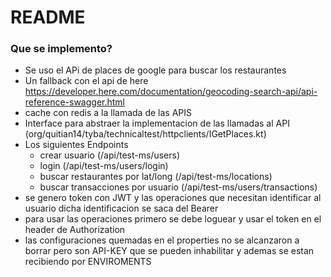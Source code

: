 # README #


### Que se implemento? ###

* Se uso el APi de places de google para buscar los restaurantes
* Un fallback con el api de here https://developer.here.com/documentation/geocoding-search-api/api-reference-swagger.html
* cache con redis a la llamada de las APIS
* Interface para abstraer la implementacion de las llamadas al API (org/quitian14/tyba/technicaltest/httpclients/IGetPlaces.kt)
* Los siguientes Endpoints
    * crear usuario (/api/test-ms/users)
    * login (/api/test-ms/users/login)
    * buscar restaurantes por lat/long (/api/test-ms/locations)
    * buscar transacciones por usuario (/api/test-ms/users/transactions)
* se genero token con JWT y las operaciones que necesitan identificar al usuario dicha identificacion se saca del Bearer
* para usar las operaciones primero se debe loguear y usar el token en el header de Authorization
* las configuraciones quemadas en el properties no se alcanzaron a borrar pero son API-KEY que se pueden inhabilitar y ademas se estan recibiendo por ENVIROMENTS